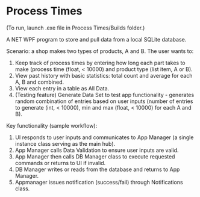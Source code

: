 # Process Times
(To run, launch .exe file in Process Times/Builds folder.)

A NET WPF program to store and pull data from a local SQLite database.

Scenario: a shop makes two types of products, A and B. The user wants to:
1. Keep track of process times by entering how long each part takes to make (process time (float, < 10000) and product type (list item, A or B).
2. View past history with basic statistics: total count and average for each A, B and combined.
3. View each entry in a table as All Data.
4. (Testing feature) Generate Data Set to test app functionality - generates random combination of entries based on user inputs (number of entries to generate (int, < 10000), min and max (float, < 10000) for each A and B).

Key functionality (sample workflow):

1. UI responds to user inputs and communicates to App Manager (a single instance class serving as the main hub).
2. App Manager calls Data Validation to ensure user inputs are valid.
3. App Manager then calls DB Manager class to execute requested commands or returns to UI if invalid.
4. DB Manager writes or reads from the database and returns to App Manager.
5. Appmanager issues notification (success/fail) through Notifications class.
